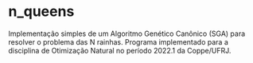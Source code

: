 # n_queens
Implementação simples de um Algoritmo Genético Canônico (SGA) para resolver o problema das N rainhas. Programa implementado para a disciplina de Otimização Natural no período 2022.1 da Coppe/UFRJ.
